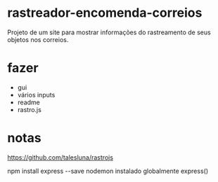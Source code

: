 # rastreador-encomenda-correios
Projeto de um site para mostrar informações do rastreamento de seus objetos nos correios.


# fazer
- gui
- vários inputs 
- readme
- rastro.js


# notas
https://github.com/talesluna/rastrojs

npm install express --save
nodemon instalado globalmente
express()
